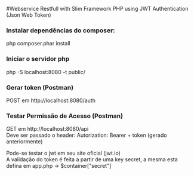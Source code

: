 #Webservice Restfull with Slim Framework PHP using JWT Authentication (Json Web Token)

### Instalar dependências do composer:
php composer.phar install

### Iniciar o servidor php
php -S localhost:8080 -t public/

### Gerar token (Postman)
POST em http://localhost:8080/auth

### Testar Permissão de Acesso (Postman)
GET em http://localhost:8080/api <br>
Deve ser passado o header: Autorization: Bearer + token (gerado anteriormente) <br>

Pode-se testar o jwt em seu site oficial (jwt.io) <br>
A validação do token é feita a partir de uma key secret, a mesma esta defina em app.php -> $container["secret"]

